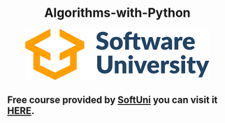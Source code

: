 <div align="center">
    <h1 align="center">Algorithms-with-Python</h1>
    <img src="banner.png">
</div>

## Free course provided by [SoftUni](https://softuni.bg/) you can visit it [HERE](https://softuni.bg/trainings/3817/algorithms-with-python-july-2022).